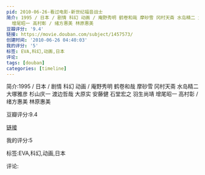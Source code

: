 ```yaml
---
pid: 2010-06-26-看过电影-新世纪福音战士
简介: 1995 / 日本 / 剧情 科幻 动画 / 庵野秀明 鹤卷和哉 摩砂雪 冈村天斋 水岛精二 大塚雅彦 杉山庆一 渡边哲哉 大原实 安藤健 石堂宏之 羽生尚靖
  增尾昭一 高村彰 / 绪方惠美 林原惠美
豆瓣评分: '9.4'
链接: https://movie.douban.com/subject/1457573/
创建时间: '2010-06-26 04:40:03'
我的评分: '5'
标签: EVA,科幻,动画,日本
评论:
tags: [douban]
categories: [timeline]
---
```

简介:1995 / 日本 / 剧情 科幻 动画 / 庵野秀明 鹤卷和哉 摩砂雪 冈村天斋 水岛精二 大塚雅彦 杉山庆一 渡边哲哉 大原实 安藤健 石堂宏之 羽生尚靖 增尾昭一 高村彰 / 绪方惠美 林原惠美

豆瓣评分:9.4

[链接](https://movie.douban.com/subject/1457573/)

我的评分:5

标签:EVA,科幻,动画,日本

评论:

